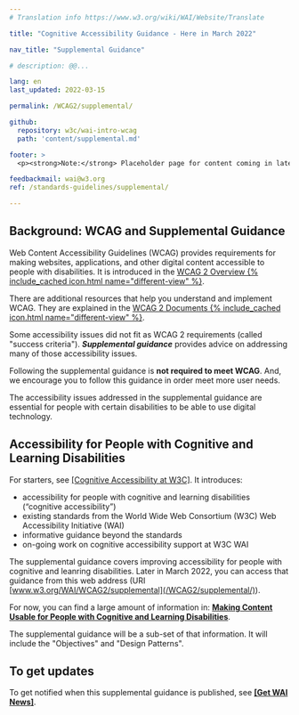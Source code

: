 ```yaml
---
# Translation info https://www.w3.org/wiki/WAI/Website/Translate

title: "Cognitive Accessibility Guidance - Here in March 2022"

nav_title: "Supplemental Guidance"

# description: @@...

lang: en
last_updated: 2022-03-15

permalink: /WCAG2/supplemental/

github:
  repository: w3c/wai-intro-wcag
  path: 'content/supplemental.md'

footer: >
  <p><strong>Note:</strong> Placeholder page for content coming in late March 2022.</p>

feedbackmail: wai@w3.org  
ref: /standards-guidelines/supplemental/

---
```



## Background: WCAG and Supplemental Guidance

Web Content Accessibility Guidelines (WCAG) provides requirements for making websites, applications, and other digital content accessible to people with disabilities. It is introduced in the [WCAG 2 Overview {% include_cached icon.html name="different-view" %}](https://www.w3.org/WAI/standards-guidelines/wcag/).

There are additional resources that help you understand and implement WCAG. They are explained in the [WCAG 2 Documents {% include_cached icon.html name="different-view" %}](https://www.w3.org/WAI/standards-guidelines/wcag/docs/).

Some accessibility issues did not fit as WCAG 2 requirements (called "success criteria"). **_Supplemental guidance_** provides advice on addressing many of those accessibility issues.

Following the supplemental guidance is **not required to meet WCAG**. And, we encourage you to follow this guidance in order meet more user needs.

The accessibility issues addressed in the supplemental guidance are essential for people with certain disabilities to be able to use digital technology.

## Accessibility for People with Cognitive and Learning Disabilities

For starters, see [[Cognitive Accessibility at W3C]](WAI/cognitive/). It introduces:
* accessibility for people with cognitive and learning disabilities (“cognitive accessibility”)
* existing standards from the World Wide Web Consortium (W3C) Web Accessibility Initiative (WAI)
* informative guidance beyond the standards
* on-going work on cognitive accessibility support at W3C WAI

The supplemental guidance covers improving accessibility for people with cognitive and leanring disabilities. Later in March 2022, you can access that guidance from this web address (URI [www.w3.org/WAI/WCAG2/supplemental](/WCAG2/supplemental/)).

For now, you can find a large amount of information in: **[Making Content Usable for People with Cognitive and Learning Disabilities](https://www.w3.org/TR/coga-usable/)**.

The supplemental guidance will be a sub-set of that information. It will include the "Objectives" and "Design Patterns".

## To get updates

To get notified when this supplemental guidance is published, see **[[Get WAI News]](/news/subscribe/)**.
